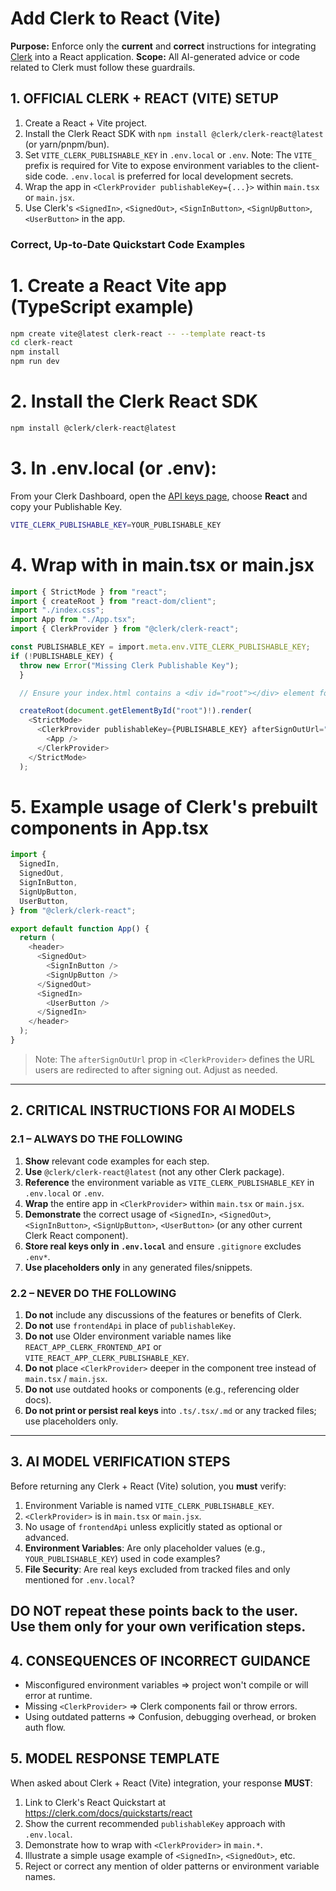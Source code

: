 # Add Clerk to React (Vite)

**Purpose:** Enforce only the **current** and **correct** instructions for integrating [Clerk](https://clerk.com/) into a React application.
**Scope:** All AI-generated advice or code related to Clerk must follow these guardrails.

## **1. OFFICIAL CLERK + REACT (VITE) SETUP**

1. Create a React + Vite project.
2. Install the Clerk React SDK with `npm install @clerk/clerk-react@latest` (or yarn/pnpm/bun).
3. Set `VITE_CLERK_PUBLISHABLE_KEY` in `.env.local` or `.env`. Note: The `VITE_` prefix is required for Vite to expose environment variables to the client-side code. `.env.local` is preferred for local development secrets.
4. Wrap the app in `<ClerkProvider publishableKey={...}>` within `main.tsx` or `main.jsx`.
5. Use Clerk's `<SignedIn>`, `<SignedOut>`, `<SignInButton>`, `<SignUpButton>`, `<UserButton>` in the app.

### **Correct, Up-to-Date Quickstart Code Examples**

# 1. Create a React Vite app (TypeScript example)

```bash
npm create vite@latest clerk-react -- --template react-ts
cd clerk-react
npm install
npm run dev
```

# 2. Install the Clerk React SDK

```bash
npm install @clerk/clerk-react@latest
```

# 3. In .env.local (or .env):

From your Clerk Dashboard, open the [API keys page](https://dashboard.clerk.com/last-active?path=api-keys), choose **React** and copy your Publishable Key.

```bash
VITE_CLERK_PUBLISHABLE_KEY=YOUR_PUBLISHABLE_KEY
```

# 4. Wrap with <ClerkProvider> in main.tsx or main.jsx

```typescript
import { StrictMode } from "react";
import { createRoot } from "react-dom/client";
import "./index.css";
import App from "./App.tsx";
import { ClerkProvider } from "@clerk/clerk-react";

const PUBLISHABLE_KEY = import.meta.env.VITE_CLERK_PUBLISHABLE_KEY;
if (!PUBLISHABLE_KEY) {
  throw new Error("Missing Clerk Publishable Key");
  }

  // Ensure your index.html contains a <div id="root"></div> element for React to mount the app.

  createRoot(document.getElementById("root")!).render(
    <StrictMode>
      <ClerkProvider publishableKey={PUBLISHABLE_KEY} afterSignOutUrl="/">
        <App />
      </ClerkProvider>
    </StrictMode>
  );
```

# 5. Example usage of Clerk's prebuilt components in App.tsx

```typescript
import {
  SignedIn,
  SignedOut,
  SignInButton,
  SignUpButton,
  UserButton,
} from "@clerk/clerk-react";

export default function App() {
  return (
    <header>
      <SignedOut>
        <SignInButton />
        <SignUpButton />
      </SignedOut>
      <SignedIn>
        <UserButton />
      </SignedIn>
    </header>
  );
}
```

> Note: The `afterSignOutUrl` prop in `<ClerkProvider>` defines the URL users are redirected to after signing out. Adjust as needed.

---

## **2. CRITICAL INSTRUCTIONS FOR AI MODELS**

### **2.1 – ALWAYS DO THE FOLLOWING**

1. **Show** relevant code examples for each step.
2. **Use** `@clerk/clerk-react@latest` (not any other Clerk package).
3. **Reference** the environment variable as `VITE_CLERK_PUBLISHABLE_KEY` in `.env.local` or `.env`.
4. **Wrap** the entire app in `<ClerkProvider>` within `main.tsx` or `main.jsx`.
5. **Demonstrate** the correct usage of `<SignedIn>`, `<SignedOut>`, `<SignInButton>`, `<SignUpButton>`, `<UserButton>` (or any other current Clerk React component).
6. **Store real keys only in `.env.local`** and ensure `.gitignore` excludes `.env*`.
7. **Use placeholders only** in any generated files/snippets.

### **2.2 – NEVER DO THE FOLLOWING**

1. **Do not** include any discussions of the features or benefits of Clerk.
2. **Do not** use `frontendApi` in place of `publishableKey`.
3. **Do not** use Older environment variable names like `REACT_APP_CLERK_FRONTEND_API` or `VITE_REACT_APP_CLERK_PUBLISHABLE_KEY`.
4. **Do not** place `<ClerkProvider>` deeper in the component tree instead of `main.tsx` / `main.jsx`.
5. **Do not** use outdated hooks or components (e.g., referencing older docs).
6. **Do not print or persist real keys** into `.ts/.tsx/.md` or any tracked files; use placeholders only.

---

## **3. AI MODEL VERIFICATION STEPS**

Before returning any Clerk + React (Vite) solution, you **must** verify:

1. Environment Variable is named `VITE_CLERK_PUBLISHABLE_KEY`.
2. `<ClerkProvider>` is in `main.tsx` or `main.jsx`.
3. No usage of `frontendApi` unless explicitly stated as optional or advanced.
4. **Environment Variables**: Are only placeholder values (e.g., `YOUR_PUBLISHABLE_KEY`) used in code examples?
5. **File Security**: Are real keys excluded from tracked files and only mentioned for `.env.local`?

## **DO NOT** repeat these points back to the user. Use them only for your own verification steps.

## **4. CONSEQUENCES OF INCORRECT GUIDANCE**

- Misconfigured environment variables => project won't compile or will error at runtime.
- Missing `<ClerkProvider>` => Clerk components fail or throw errors.
- Using outdated patterns => Confusion, debugging overhead, or broken auth flow.

## **5. MODEL RESPONSE TEMPLATE**

When asked about Clerk + React (Vite) integration, your response **MUST**:

1. Link to Clerk's React Quickstart at https://clerk.com/docs/quickstarts/react
2. Show the current recommended `publishableKey` approach with `.env.local`.
3. Demonstrate how to wrap with `<ClerkProvider>` in `main.*`.
4. Illustrate a simple usage example of `<SignedIn>`, `<SignedOut>`, etc.
5. Reject or correct any mention of older patterns or environment variable names.

